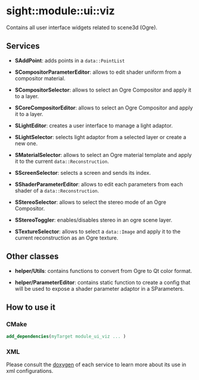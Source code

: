 # sight::module::ui::viz

Contains all user interface widgets related to scene3d (Ogre).

## Services

- **SAddPoint**: adds points in a `data::PointList`

- **SCompositorParameterEditor**: allows to edit shader uniform from a compositor material.

- **SCompositorSelector**: allows to select an Ogre Compositor and apply it to a layer.

- **SCoreCompositorEditor**: allows to select an Ogre Compositor and apply it to a layer.

- **SLightEditor**: creates a user interface to manage a light adaptor.

- **SLightSelector**: selects light adaptor from a selected layer or create a new one.

- **SMaterialSelector**: allows to select an Ogre material template and apply it to the current `data::Reconstruction`.

- **SScreenSelector**: selects a screen and sends its index.

- **SShaderParameterEditor**: allows to edit each parameters from each shader of a `data::Reconstruction`.

- **SStereoSelector**: allows to select the stereo mode of an Ogre Compositor.

- **SStereoToggler**: enables/disables stereo in an ogre scene layer.

- **STextureSelector**: allows to select a `data::Image` and apply it to the current reconstruction as an Ogre texture.
    
## Other classes

- **helper/Utils**: contains functions to convert from Ogre to Qt color format.

- **helper/ParameterEditor**: contains static function  to create a config that will be used to expose a shader parameter adaptor in a SParameters.

## How to use it

### CMake

```cmake
add_dependencies(myTarget module_ui_viz ... )
```

### XML

Please consult the [doxygen](https://sight.pages.ircad.fr/sight) of each service to learn more about its use in xml configurations.